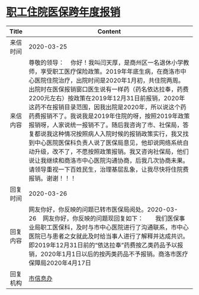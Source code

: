# [职工住院医保跨年度报销](http://www.shangluo.gov.cn/zmhd/ldxxxx.jsp?urltype=leadermail.LeaderMailContentUrl&wbtreeid=1112&leadermailid=5744)

| Title |                                                                                                                                                                                        Content                                                                                                                                                                                        |
|:-----:|---------------------------------------------------------------------------------------------------------------------------------------------------------------------------------------------------------------------------------------------------------------------------------------------------------------------------------------------------------------------------------------|
| 来信时间  | 2020-03-25                                                                                                                                                                                                                                                                                                                                                                            |
| 来信内容  | 尊敬的领导：    你好！我叫闫天厚，是商州区一名退休小学教师，享受职工医疗保险政策。2019年年底生病，在商洛市中心医院住院治疗，出院时间是2020年1月初，共住院两周。出院时在医保报销窗口医生说有一样药（药名依达拉奉，药费2200元左右）按政策在2019年12月31日前报销，2020年这药不在报销目录范围，因我出院是2020年，所以说这个药药费报销不了。我说我是2019年住院的呀，按照2019年政策报销呀，人家说统一报销不了。随后我咨询了市、社保局，答复都说我这种情况按照病人入院时候的报销政策实行，我又找到中心医院医保科负责人说了医保局意见，他却说网络系统自动升级，改不了，不愿按照政策报销。我又咨询社保局，他们说让我继续和商洛市中心医院沟通协商，后我几次协商未果。请领导重视一下百姓民生，治理基层乱象，让我尽快将住院费报销。谢谢！！！ |
| 回复时间  | 2020-03-26                                                                                                                                                                                                                                                                                                                                                                            |
| 回复内容  | 网友你好，你反映的问题已转市医保局阅处。2020-03-26    网友你好，你反映的问题现回复如下：　　我们医保事业局职工医保科，及时与市中心医院进行了沟通联系，市中心医院已与患者之女就此及时给当事人进行了解释并达成共识。即2019年12月31日前的“依达拉奉”药费按乙类药品予以报销，2020年1月1日以后的按丙类药品不予报销。商洛市医疗保障局2020年4月17日                                                                                                                                                                                              |
| 回复机构  | [市信息办](../../category/agencies/市信息办.md)                                                                                                                                                                                                                                                                                                                                               |